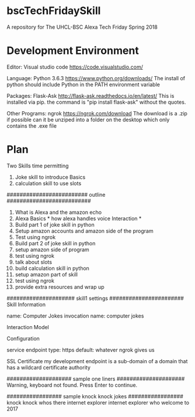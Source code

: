 # bscTechFridaySkill
A repository for The UHCL-BSC Alexa Tech Friday Spring 2018

# Development Environment
Editor:         Visual studio code https://code.visualstudio.com/

Language:       Python 3.6.3       https://www.python.org/downloads/            The install of python should include Python in the PATH environment variable

Packages:       Flask-Ask          http://flask-ask.readthedocs.io/en/latest/   This is installed via pip. the command is "pip install flask-ask" without the quotes.

Other Programs: ngrok              https://ngrok.com/download                   The download is a .zip if possible can it be unziped into a folder on the desktop which only contains the .exe file
                
# Plan
Two Skills time permitting
1) Joke skill to introduce Basics
2) calculation skill to use slots

######################### outline ##########################

1)  What is Alexa and the amazon echo
2)  Alexa Basics
        * how alexa handles voice Interaction
        * 
3)  Build part 1 of joke skill in python
4)  Setup amazon accounts and amazon side of the program
5)  Test using ngrok
6)  Build part 2 of joke skill in python
7)  setup amazon side of program
8)  test using ngrok
9)  talk about slots
10) build calculation skill in python
11) setup amazon part of skill
12) test using ngrok
13) provide extra resources and wrap up 

##################### skill1 settings #######################
Skill Information

name: Computer Jokes
invocation name: computer jokes

Interaction Model

Configuration

service endpoint type: https
default: whatever ngrok gives us

SSL Certificate
my development endpoint is a sub-domain of a domain that has a wildcard certificate authority

#################### sample one liners #####################
Warning, keyboard not found. Press Enter to continue.

################# sample knock knock jokes #################
knock knock
whos there
internet explorer
internet explorer who
welcome to 2017
